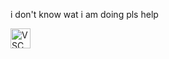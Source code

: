 i don't know wat i am doing pls help

<a style="display: inline-block; border: 0; text-decoration: none;" href="http://vsco.co/cxrro?utm_source=user_grid&utm_medium=user_website&utm_campaign=link_to_grid"><img style="width: 32px; height: 32px; margin: 0px;" src="http://assets.vsco.co/assets/images/assets/Logo_black_32.png" alt="VSCO Logo" /></a>
